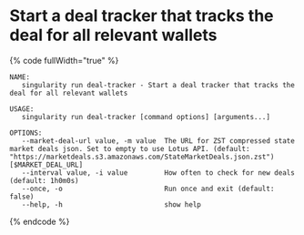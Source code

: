 # Start a deal tracker that tracks the deal for all relevant wallets

{% code fullWidth="true" %}
```
NAME:
   singularity run deal-tracker - Start a deal tracker that tracks the deal for all relevant wallets

USAGE:
   singularity run deal-tracker [command options] [arguments...]

OPTIONS:
   --market-deal-url value, -m value  The URL for ZST compressed state market deals json. Set to empty to use Lotus API. (default: "https://marketdeals.s3.amazonaws.com/StateMarketDeals.json.zst") [$MARKET_DEAL_URL]
   --interval value, -i value         How often to check for new deals (default: 1h0m0s)
   --once, -o                         Run once and exit (default: false)
   --help, -h                         show help
```
{% endcode %}
